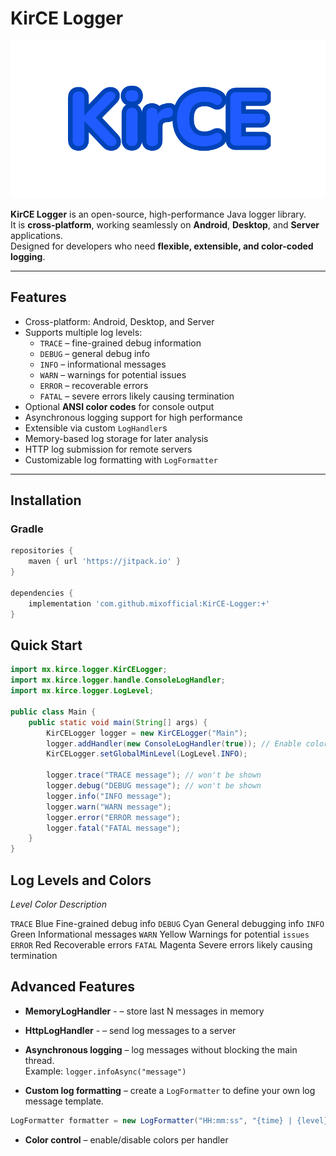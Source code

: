 # KirCE Logger

![KirCE Logger Logo](images/logo.png)

**KirCE Logger** is an open-source, high-performance Java logger library.  
It is **cross-platform**, working seamlessly on **Android**, **Desktop**, and **Server** applications.  
Designed for developers who need **flexible, extensible, and color-coded logging**.

---

## Features

- Cross-platform: Android, Desktop, and Server
- Supports multiple log levels:
  - `TRACE` – fine-grained debug information
  - `DEBUG` – general debug info
  - `INFO` – informational messages
  - `WARN` – warnings for potential issues
  - `ERROR` – recoverable errors
  - `FATAL` – severe errors likely causing termination
- Optional **ANSI color codes** for console output
- Asynchronous logging support for high performance
- Extensible via custom `LogHandler`s
- Memory-based log storage for later analysis
- HTTP log submission for remote servers
- Customizable log formatting with `LogFormatter`

---

## Installation

### Gradle
```gradle
repositories {
    maven { url 'https://jitpack.io' }
}

dependencies {
    implementation 'com.github.mixofficial:KirCE-Logger:+'
}
```

## Quick Start

```java
import mx.kirce.logger.KirCELogger;
import mx.kirce.logger.handle.ConsoleLogHandler;
import mx.kirce.logger.LogLevel;

public class Main {
    public static void main(String[] args) {
        KirCELogger logger = new KirCELogger("Main");
        logger.addHandler(new ConsoleLogHandler(true)); // Enable colors
        KirCELogger.setGlobalMinLevel(LogLevel.INFO);

        logger.trace("TRACE message"); // won't be shown
        logger.debug("DEBUG message"); // won't be shown
        logger.info("INFO message");
        logger.warn("WARN message");
        logger.error("ERROR message");
        logger.fatal("FATAL message");
    }
}
```

## Log Levels and Colors

*Level*	*Color*	*Description*

`TRACE`	Blue	Fine-grained debug info
`DEBUG`	Cyan	General debugging info
`INFO`	Green	Informational messages
`WARN`	Yellow	Warnings for potential `issues`
`ERROR`	Red	Recoverable errors
`FATAL`	Magenta	Severe errors likely causing termination

## Advanced Features

- **MemoryLogHandler** - – store last N messages in memory

- **HttpLogHandler** - – send log messages to a server

- **Asynchronous logging** – log messages without blocking the main thread.  
  Example: `logger.infoAsync("message")`

- **Custom log formatting** – create a `LogFormatter` to define your own log message template.  

```java
LogFormatter formatter = new LogFormatter("HH:mm:ss", "{time} | {level} | {tag}: {message}");
```

- **Color control** – enable/disable colors per handler